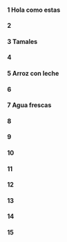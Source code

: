 #### 1 Hola como estas
#### 2
#### 3 Tamales
#### 4
#### 5 Arroz con leche 
#### 6
#### 7 Agua frescas
#### 8
#### 9
#### 10
#### 11
#### 12
#### 13
#### 14
#### 15
